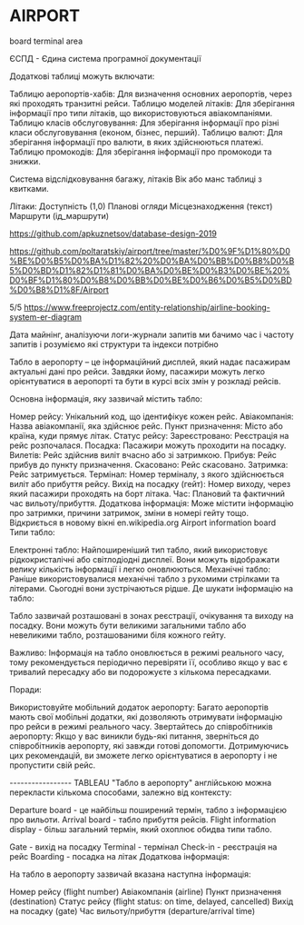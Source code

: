 # AIRPORT

board
terminal 
area

ЄСПД - Єдина система програмної документації


Додаткові таблиці можуть включати:

Таблицю аеропортів-хабів: Для визначення основних аеропортів, через які проходять транзитні рейси.
Таблицю моделей літаків: Для зберігання інформації про типи літаків, що використовуються авіакомпаніями.
Таблицю класів обслуговування: Для зберігання інформації про різні класи обслуговування (економ, бізнес, перший).
Таблицю валют: Для зберігання інформації про валюти, в яких здійснюються платежі.
Таблицю промокодів: Для зберігання інформації про промокоди та знижки.


Система відслідковування багажу, літаків
Вік або манс таблиці з квитками. 

Літаки:
Доступність (1,0)
Планові огляди 
Місцезнаходження (текст)
Маршрути (ід_маршрути)

https://github.com/apkuznetsov/database-design-2019

https://github.com/poltaratskiy/airport/tree/master/%D0%9F%D1%80%D0%BE%D0%B5%D0%BA%D1%82%20%D0%BA%D0%BB%D0%B8%D0%B5%D0%BD%D1%82%D1%81%D0%BA%D0%BE%D0%B3%D0%BE%20%D0%BF%D1%80%D0%B8%D0%BB%D0%BE%D0%B6%D0%B5%D0%BD%D0%B8%D1%8F/Airport

5/5
https://www.freeprojectz.com/entity-relationship/airline-booking-system-er-diagram

Дата майнінг, аналізуючи логи-журнали запитів ми бачимо час і частоту запитів і розуміємо які структури та індекси потрібно


Табло в аеропорту – це інформаційний дисплей, який надає пасажирам актуальні дані про рейси. Завдяки йому, пасажири можуть легко орієнтуватися в аеропорті та бути в курсі всіх змін у розкладі рейсів.

Основна інформація, яку зазвичай містить табло:

Номер рейсу: Унікальний код, що ідентифікує кожен рейс.
Авіакомпанія: Назва авіакомпанії, яка здійснює рейс.
Пункт призначення: Місто або країна, куди прямує літак.
Статус рейсу:
Зареєстровано: Реєстрація на рейс розпочалася.
Посадка: Пасажири можуть проходити на посадку.
Вилетів: Рейс здійснив виліт вчасно або зі затримкою.
Прибув: Рейс прибув до пункту призначення.
Скасовано: Рейс скасовано.
Затримка: Рейс затримується.
Термінал: Номер терміналу, з якого здійснюється виліт або прибуття рейсу.
Вихід на посадку (гейт): Номер виходу, через який пасажири проходять на борт літака.
Час: Плановий та фактичний час вильоту/прибуття.
Додаткова інформація: Може містити інформацію про затримки, причини затримок, зміни в номері гейту тощо.
Відкриється в новому вікні
en.wikipedia.org
Airport information board
Типи табло:

Електронні табло: Найпоширеніший тип табло, який використовує рідкокристалічні або світлодіодні дисплеї. Вони можуть відображати велику кількість інформації і легко оновлюються.
Механічні табло: Раніше використовувалися механічні табло з рухомими стрілками та літерами. Сьогодні вони зустрічаються рідше.
Де шукати інформацію на табло:

Табло зазвичай розташовані в зонах реєстрації, очікування та виходу на посадку. Вони можуть бути великими загальними табло або невеликими табло, розташованими біля кожного гейту.

Важливо: Інформація на табло оновлюється в режимі реального часу, тому рекомендується періодично перевіряти її, особливо якщо у вас є тривалий пересадку або ви подорожуєте з кількома пересадками.

Поради:

Використовуйте мобільний додаток аеропорту: Багато аеропортів мають свої мобільні додатки, які дозволяють отримувати інформацію про рейси в режимі реального часу.
Звертайтесь до співробітників аеропорту: Якщо у вас виникли будь-які питання, зверніться до співробітників аеропорту, які завжди готові допомогти.
Дотримуючись цих рекомендацій, ви зможете легко орієнтуватися в аеропорту і не пропустити свій рейс.

----------------- TABLEAU 
"Табло в аеропорту" англійською можна перекласти кількома способами, залежно від контексту:

Departure board - це найбільш поширений термін, табло з інформацією про вильоти.
Arrival board - табло прибуття рейсів.
Flight information display - більш загальний термін, який охоплює обидва типи табло.

Gate - вихід на посадку
Terminal - термінал
Check-in - реєстрація на рейс
Boarding - посадка на літак
Додаткова інформація:

На табло в аеропорту зазвичай вказана наступна інформація:

Номер рейсу (flight number)
Авіакомпанія (airline)
Пункт призначення (destination)
Статус рейсу (flight status: on time, delayed, cancelled)
Вихід на посадку (gate)
Час вильоту/прибуття (departure/arrival time)